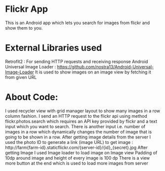 # Flickr App

This is an Android  app which lets you search for images from flickr and show them to you. 

# External Libraries used

Retrofit2 : For sending HTTP requests and receiving response
Android Universal Image Loader : https://github.com/nostra13/Android-Universal-Image-Loader It is used to show images on an image view by fetching it from given URL

# About Code:

I used recycler view with grid manager layout to show many images in a row column fashion. 
I send an HTTP request to the flickr api using method flickr.photos.search which requires an API key provided by flickr and a text input which you want to search.
There is another input i.e. number of images in a row which dynamically changes the number of image that is going to be shown in a row.
After getting image details from the server I used the photo ID to generate a link (image URL) to get image : http://farm{farm-id}.staticflickr.com/{server-id}/{id}_{secret}.jpg
After getting Image I used Image loader to load image on Image view 
Padding of 10dp around image and height of every image is 100 dp
There is a view more button at the end which is used to load more images from server



